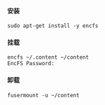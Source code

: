 #### 安装
```shell
sudo apt-get install -y encfs
```

#### 挂载
```shell
encfs ~/.content ~/content
EncFS Password:
```

#### 卸载
```shell
fusermount -u ~/content
```